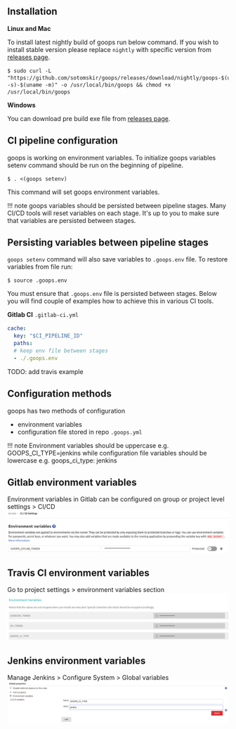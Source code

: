 ## Installation

**Linux and Mac**

To install latest nightly build of goops run below command. 
If you wish to install stable version please replace `nightly` with specific version from 
[releases page](https://github.com/sotomskir/goops/releases).

```console
$ sudo curl -L "https://github.com/sotomskir/goops/releases/download/nightly/goops-$(uname -s)-$(uname -m)" -o /usr/local/bin/goops && chmod +x /usr/local/bin/goops 
```

**Windows**

You can download pre build exe file from 
[releases page](https://github.com/sotomskir/goops/releases).

## CI pipeline configuration
goops is working on environment variables. 
To initialize goops variables setenv command should be run on the beginning of pipeline. 
```console
$ . <(goops setenv)
```
This command will set goops environment variables.

!!! note
    goops variables should be persisted between pipeline stages.
    Many CI/CD tools will reset variables on each stage. It's up to you
    to make sure that variables are persisted between stages.

## Persisting variables between pipeline stages
`goops setenv` command will also save variables to `.goops.env` file. 
To restore variables from file run:
```console
$ source .goops.env
```
You must ensure that `.goops.env` file is persisted between stages. Below you will find couple
of examples how to achieve this in various CI tools.

**Gitlab CI**
`.gitlab-ci.yml`
```yaml
cache:
  key: "$CI_PIPELINE_ID"
  paths:
  # keep env file between stages
  - ./.goops.env
```
TODO: add travis example

## Configuration methods
goops has two methods of configuration

* environment variables
* configuration file stored in repo `.goops.yml`

!!! note
    Environment variables should be uppercase e.g. GOOPS_CI_TYPE=jenkins while 
    configuration file variables should be lowercase e.g. goops_ci_type: jenkins

## Gitlab environment variables
Environment variables in Gitlab can be configured on group or project level settings > CI/CD
![Gitlab variables](./img/gitlab_env_variables.png?raw=true "Gitlab variables")

## Travis CI environment variables
Go to project settings > environment variables section
![Travis variables](./img/travis_env.png?raw=true "Travis variables")

## Jenkins environment variables
Manage Jenkins > Configure System > Global variables
![Jenkins variables](./img/jenkins_env.png?raw=true "Jenkins variables")
